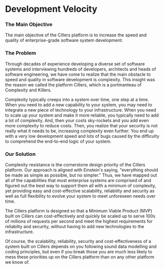 # Development Velocity

### The Main Objective

The main objective of the Cillers platform is to increase the speed and quality of enterprise-grade software system development.&#x20;

### **The Problem**

Through decades of experience developing a diverse set of software systems and interviewing hundreds of developers, architects and heads of software engineering, we have come to realize that the main obstacle to speed and quality in software development is complexity. This insight was the reason we called the platform Cillers, which is a portmanteau of Complexity and Killers.

Complexity typically creeps into a system over time, one step at a time. When you need to add a new capability to your system, you may need to integrate a new piece of technology to your infrastructure. When you need to scale up your system and make it more reliable, you typically need to add a lot of complexity. And, then your costs sky-rockets and you add even more complexity to reduce costs. Then, you realize that your security is not really what it needs to be, increasing complexity even further. You end up with a very low development speed and lots of bugs caused by the difficulty to comprehend the end-to-end logic of your system.

### **Our Solution**

Complexity resistance is the cornerstone design priority of the Cillers platform. Our approach is aligned with Einstein's saying, "everything should be made as simple as possible, but no simpler." Thus, we have mapped out all of the capabilities that most enterprise systems are comprised of and figured out the best way to support them all with a minimum of complexity, yet providing easy and cost-effective scalability, reliability and security as well as full flexibility to evolve your system to meet unforeseen needs over time.

The Cillers platform is designed so that a Minimum Viable Product (MVP) built on Cillers can cost-effectively and quickly be scaled up to serve  100s of millions of requests per second and meet the highest requirements for reliabilty and security, without having to add new technologies to the infrastructure.&#x20;

Of course, the scalability, reliability, security and cost-effectiveness of a system built on Cillers depends on you following sound data modelling and coding principles, but even if you break those you are much less likely to mess these priorities up on the Cillers platform than on any other platform we know of.





